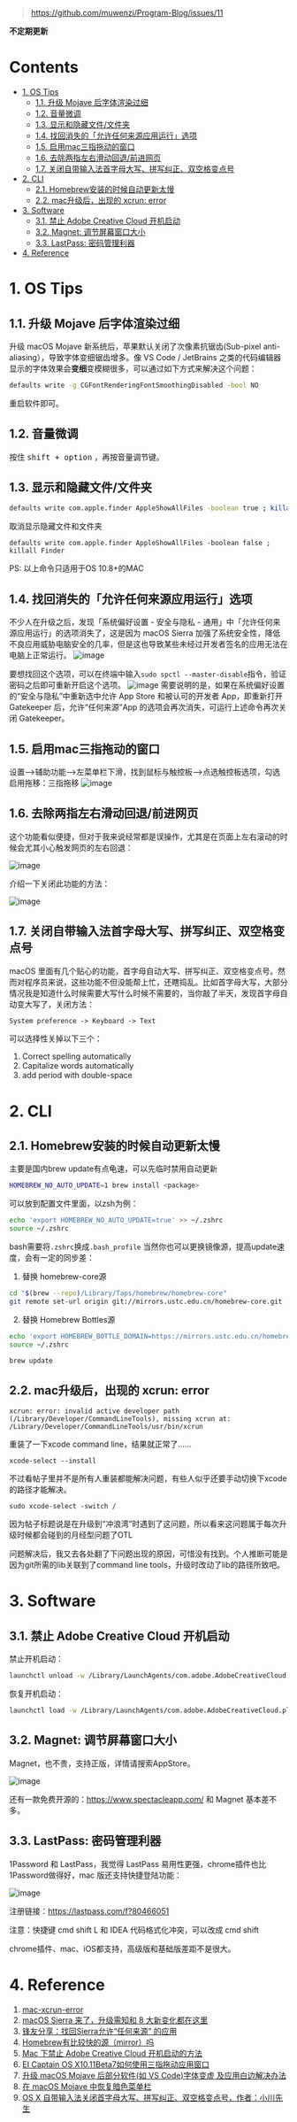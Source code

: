 > https://github.com/muwenzi/Program-Blog/issues/11

**不定期更新**

<h1>Contents</h1>

<!-- TOC -->

- [1. OS Tips](#1-os-tips)
  - [1.1. 升级 Mojave 后字体渲染过细](#11-升级-mojave-后字体渲染过细)
  - [1.2. 音量微调](#12-音量微调)
  - [1.3. 显示和隐藏文件/文件夹](#13-显示和隐藏文件文件夹)
  - [1.4. 找回消失的「允许任何来源应用运行」选项](#14-找回消失的允许任何来源应用运行选项)
  - [1.5. 启用mac三指拖动的窗口](#15-启用mac三指拖动的窗口)
  - [1.6. 去除两指左右滑动回退/前进网页](#16-去除两指左右滑动回退前进网页)
  - [1.7. 关闭自带输入法首字母大写、拼写纠正、双空格变点号](#17-关闭自带输入法首字母大写拼写纠正双空格变点号)
- [2. CLI](#2-cli)
  - [2.1. Homebrew安装的时候自动更新太慢](#21-homebrew安装的时候自动更新太慢)
  - [2.2. mac升级后，出现的 xcrun: error](#22-mac升级后出现的-xcrun-error)
- [3. Software](#3-software)
  - [3.1. 禁止 Adobe Creative Cloud 开机启动](#31-禁止-adobe-creative-cloud-开机启动)
  - [3.2. Magnet: 调节屏幕窗口大小](#32-magnet-调节屏幕窗口大小)
  - [3.3. LastPass: 密码管理利器](#33-lastpass-密码管理利器)
- [4. Reference](#4-reference)

<!-- /TOC -->
# 1. OS Tips

## 1.1. 升级 Mojave 后字体渲染过细

升级 macOS Mojave 新系统后，苹果默认关闭了次像素抗锯齿(Sub-pixel anti-aliasing），导致字体变细锯齿增多。像 VS Code / JetBrains 之类的代码编辑器显示的字体效果会**变细**变模糊很多，可以通过如下方式来解决这个问题：

```sh
defaults write -g CGFontRenderingFontSmoothingDisabled -bool NO
```

重启软件即可。

## 1.2. 音量微调

按住 <kbd>shift + option</kbd> ，再按音量调节键。

## 1.3. 显示和隐藏文件/文件夹

``` bash
defaults write com.apple.finder AppleShowAllFiles -boolean true ; killall Finder
```

取消显示隐藏文件和文件夹

``` shell
defaults write com.apple.finder AppleShowAllFiles -boolean false ; killall Finder
```

PS: 以上命令只适用于OS 10.8+的MAC

## 1.4. 找回消失的「允许任何来源应用运行」选项

不少人在升级之后，发现「系统偏好设置 - 安全与隐私 - 通用」中「允许任何来源应用运行」的选项消失了，这是因为 macOS Sierra 加强了系统安全性，降低不良应用威胁电脑安全的几率，但是这也导致某些未经过开发者签名的应用无法在电脑上正常运行。
![image](https://cloud.githubusercontent.com/assets/12554487/25262992/d6fc1e98-268e-11e7-9680-ac9d51c3cb77.png)

要想找回这个选项，可以在终端中输入`sudo spctl --master-disable`指令，验证密码之后即可重新开启这个选项。
![image](https://cloud.githubusercontent.com/assets/12554487/25262997/df803f2c-268e-11e7-8ec1-245411119544.png)
需要说明的是，如果在系统偏好设置的“安全与隐私”中重新选中允许 App Store 和被认可的开发者 App，即重新打开 Gatekeeper 后，允许“任何来源”App 的选项会再次消失，可运行上述命令再次关闭 Gatekeeper。

## 1.5. 启用mac三指拖动的窗口

设置-->辅助功能-->左菜单栏下滑，找到鼠标与触控板-->点选触控板选项，勾选启用拖移：三指拖移
![image](https://user-images.githubusercontent.com/12554487/55286121-01c99c80-53ca-11e9-89f3-8b6a913a351c.png)

## 1.6. 去除两指左右滑动回退/前进网页

这个功能看似便捷，但对于我来说经常都是误操作，尤其是在页面上左右滚动的时候会尤其小心触发网页的左右回退：

![image](https://user-images.githubusercontent.com/12554487/55286225-6afddf80-53cb-11e9-93ab-931ea282c06c.gif)

介绍一下关闭此功能的方法：

![image](https://user-images.githubusercontent.com/12554487/55286240-9e406e80-53cb-11e9-9454-65e4dd3188e1.png)

## 1.7. 关闭自带输入法首字母大写、拼写纠正、双空格变点号

macOS 里面有几个贴心的功能，首字母自动大写、拼写纠正、双空格变点号。然而对程序员来说，这些功能不但没能帮上忙，还瞎捣乱。比如首字母大写，大部分情况我是知道什么时候需要大写什么时候不需要的，当你敲了半天，发现首字母自动变大写了，关闭方法：

```txt
System preference -> Keyboard -> Text
```

可以选择性关掉以下三个：

1. Correct spelling automatically
2. Capitalize words automatically
3. add period with double-space

# 2. CLI

## 2.1. Homebrew安装的时候自动更新太慢

主要是国内brew update有点龟速，可以先临时禁用自动更新
```sh
HOMEBREW_NO_AUTO_UPDATE=1 brew install <package>
```
可以放到配置文件里面，以zsh为例：
```sh
echo 'export HOMEBREW_NO_AUTO_UPDATE=true' >> ~/.zshrc
source ~/.zshrc
```
bash需要将`.zshrc`换成`.bash_profile`
当然你也可以更换镜像源，提高update速度，会有一定的同步差：
1. 替换 homebrew-core源 
```sh
cd "$(brew --repo)/Library/Taps/homebrew/homebrew-core"
git remote set-url origin git://mirrors.ustc.edu.cn/homebrew-core.git
```
2. 替换 Homebrew Bottles源
```sh
echo 'export HOMEBREW_BOTTLE_DOMAIN=https://mirrors.ustc.edu.cn/homebrew-bottles' >> ~/.zshrc
source ~/.zshrc

brew update
```

## 2.2. mac升级后，出现的 xcrun: error

``` shell
xcrun: error: invalid active developer path (/Library/Developer/CommandLineTools), missing xcrun at: /Library/Developer/CommandLineTools/usr/bin/xcrun
```

重装了一下xcode command line，结果就正常了……

``` shell
xcode-select --install
```

不过看帖子里并不是所有人重装都能解决问题，有些人似乎还要手动切换下xcode的路径才能解决。

``` shell
sudo xcode-select -switch /
```

因为帖子标题说是在升级到“冲浪湾”时遇到了这问题，所以看来这问题属于每次升级时候都会碰到的月经型问题了OTL

问题解决后，我又去各处翻了下问题出现的原因，可惜没有找到。个人推断可能是因为git所需的lib关联到了command line tools，升级时改动了lib的路径所致吧。

# 3. Software

## 3.1. 禁止 Adobe Creative Cloud 开机启动

禁止开机启动：
```bash
launchctl unload -w /Library/LaunchAgents/com.adobe.AdobeCreativeCloud.plist
```

恢复开机启动：
```bash
launchctl load -w /Library/LaunchAgents/com.adobe.AdobeCreativeCloud.plist
```

## 3.2. Magnet: 调节屏幕窗口大小

Magnet，也不贵，支持正版，详情请搜索AppStore。

![image](https://user-images.githubusercontent.com/12554487/55286279-36d6ee80-53cc-11e9-8a82-c75a1d744ff4.png)

还有一款免费开源的：https://www.spectacleapp.com/  和 Magnet 基本差不多。

## 3.3. LastPass: 密码管理利器

1Password 和 LastPass，我觉得 LastPass 易用性更强，chrome插件也比1Password做得好，mac 版还支持快捷登陆功能：

![image](https://user-images.githubusercontent.com/12554487/55044876-e3386e00-5076-11e9-90d7-ab28733a2236.gif)

注册链接：https://lastpass.com/f?80466051

注意：快捷键 cmd shift L 和 IDEA 代码格式化冲突，可以改成 cmd shift 

chrome插件、mac、iOS都支持，高级版和基础版差距不是很大。

# 4. Reference

1. [mac-xcrun-error](http://elfxp.com/mac-xcrun-error/)
2. [macOS Sierra 来了，升级需知和 8 大新变化都在这里](http://sspai.com/35529)
3. [锋友分享：找回Sierra允许“任何来源” 的应用](http://www.feng.com/iPhone/news/2016-06-27/Feng-friends-sharing-find-Sierra-allows-the-application-of-any-source-_650342.shtml)
4. [Homebrew有比较快的源（mirror）吗](https://www.zhihu.com/question/31360766/answer/132082951)
5. [Mac 下禁止 Adobe Creative Cloud 开机启动的方法](https://amdyxu.com/mac-adobe-photoshop-creative-cloud-autostart/)
6. [EI Captain OS X10.11Beta7如何使用三指拖动应用窗口](https://bbs.feng.com/forum.php?mod=viewthread&tid=9809561&page=1&extra=#pid151071333)
7. [升级 macOS Mojave 后部分软件(如 VS Code)字体变虚 及应用白边解决办法](https://ijs.me/2018/09/26/macos-mojave-font/)
8. [在 macOS Mojave 中恢复暗色菜单栏](https://note.wuze.me/liu-shui/zai-macos-mojave-zhong-hui-fu-an-se-cai-dan-lan)
9. [OS X 自带输入法关闭首字母大写、拼写纠正、双空格变点号，作者：小川先生](https://blog.csdn.net/stc_XC/article/details/72814069)
